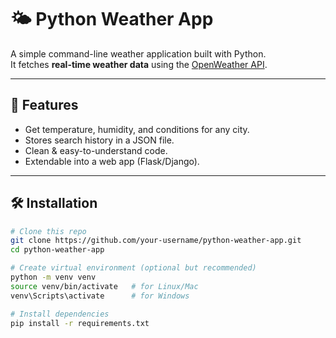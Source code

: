 # 🌤️ Python Weather App

A simple command-line weather application built with Python.  
It fetches **real-time weather data** using the [OpenWeather API](https://openweathermap.org/api).

---

## 🚀 Features
- Get temperature, humidity, and conditions for any city.
- Stores search history in a JSON file.
- Clean & easy-to-understand code.
- Extendable into a web app (Flask/Django).

---

## 🛠️ Installation
```bash
# Clone this repo
git clone https://github.com/your-username/python-weather-app.git
cd python-weather-app

# Create virtual environment (optional but recommended)
python -m venv venv
source venv/bin/activate   # for Linux/Mac
venv\Scripts\activate      # for Windows

# Install dependencies
pip install -r requirements.txt
